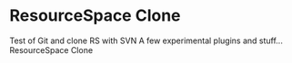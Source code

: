 ResourceSpace Clone
===================
Test of Git and clone RS with SVN
A few experimental plugins and stuff...
ResourceSpace Clone
